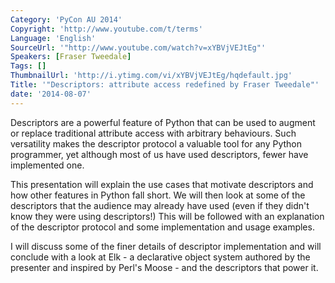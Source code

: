```yaml
---
Category: 'PyCon AU 2014'
Copyright: 'http://www.youtube.com/t/terms'
Language: 'English'
SourceUrl: '"http://www.youtube.com/watch?v=xYBVjVEJtEg"'
Speakers: [Fraser Tweedale]
Tags: []
ThumbnailUrl: 'http://i.ytimg.com/vi/xYBVjVEJtEg/hqdefault.jpg'
Title: '"Descriptors: attribute access redefined by Fraser Tweedale"'
date: '2014-08-07'
---
```

Descriptors are a powerful feature of Python that can be used to augment or replace traditional attribute access with arbitrary behaviours.  Such versatility makes the descriptor protocol a valuable tool for any Python programmer, yet although most of us have used descriptors, fewer have implemented one.

This presentation will explain the use cases that motivate descriptors and how other features in Python fall short.  We will then look at some of the descriptors that the audience may already have used (even if they didn't know they were using descriptors!)  This will be followed with an explanation of the descriptor protocol and some implementation and usage examples.

I will discuss some of the finer details of descriptor implementation and will conclude with a look at Elk - a declarative object system authored by the presenter and inspired by Perl's Moose - and the descriptors that power it.